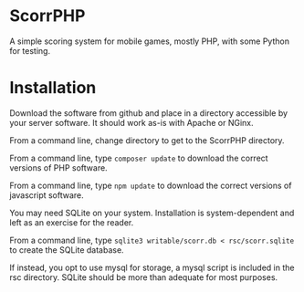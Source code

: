# ScorrPHP

A simple scoring system for mobile games, mostly PHP, with some Python for testing.

# Installation

Download the software from github and place in a directory accessible by your server software. It should work as-is with Apache or NGinx. 

From a command line, change directory to get to the ScorrPHP directory.

From a command line, type `composer update` to download the correct versions of PHP software.

From a command line, type `npm update` to download the correct versions of javascript software.

You may need SQLite on your system. Installation is system-dependent and left as an exercise for the reader.

From a command line, type `sqlite3 writable/scorr.db < rsc/scorr.sqlite` to create the SQLite database.

If instead, you opt to use mysql for storage, a mysql script is included in the rsc directory. SQLite should be more than adequate for most purposes.